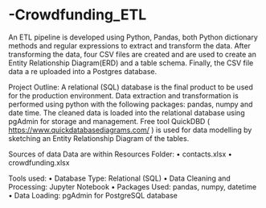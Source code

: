 # -Crowdfunding_ETL
An ETL pipeline is developed using Python, Pandas, both Python dictionary methods and regular expressions to extract and transform the data. After transforming the data, four CSV files are created and are used to create an Entity Relationship Diagram(ERD) and a table schema. Finally, the CSV file data a re uploaded into a Postgres database.

Project Outline:
A relational (SQL) database is the final product to be used for the production environment. Data extraction and transformation is performed using python with the following packages: pandas, numpy and date time. The cleaned data is loaded into the relational database using pgAdmin for storage and management.
Free tool QuickDBD ( https://www.quickdatabasediagrams.com/ ) is used for data modelling by sketching an Entity Relationship Diagram of the tables.

Sources of data
Data are within Resources Folder:
•	contacts.xlsx
•	crowdfunding.xlsx

Tools used:
•	Database Type: Relational (SQL)
•	Data Cleaning and Processing: Jupyter Notebook
•	Packages Used: pandas, numpy, datetime
•	Data Loading: pgAdmin for PostgreSQL database


